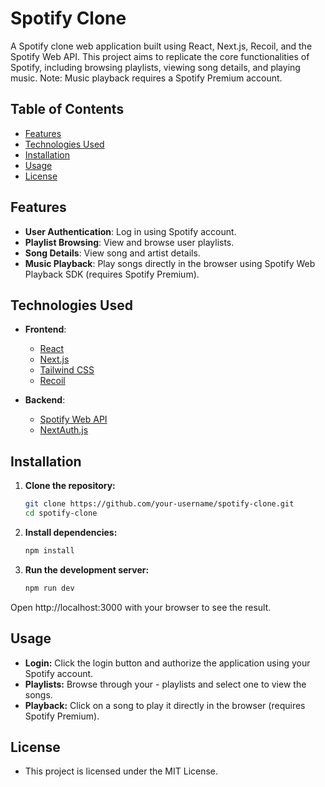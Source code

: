 # Spotify Clone

A Spotify clone web application built using React, Next.js, Recoil, and the Spotify Web API. This project aims to replicate the core functionalities of Spotify, including browsing playlists, viewing song details, and playing music. Note: Music playback requires a Spotify Premium account.

## Table of Contents

- [Features](#features)
- [Technologies Used](#technologies-used)
- [Installation](#installation)
- [Usage](#usage)
- [License](#license)

## Features

- **User Authentication**: Log in using Spotify account.
- **Playlist Browsing**: View and browse user playlists.
- **Song Details**: View song and artist details.
- **Music Playback**: Play songs directly in the browser using Spotify Web Playback SDK (requires Spotify Premium).

## Technologies Used

- **Frontend**:

  - [React](https://reactjs.org/)
  - [Next.js](https://nextjs.org/)
  - [Tailwind CSS](https://tailwindcss.com/)
  - [Recoil](https://recoiljs.org/)

- **Backend**:
  - [Spotify Web API](https://developer.spotify.com/documentation/web-api/)
  - [NextAuth.js](https://next-auth.js.org/)

## Installation

1. **Clone the repository:**

   ```sh
   git clone https://github.com/your-username/spotify-clone.git
   cd spotify-clone
   ```

2. **Install dependencies:**

   ```sh
   npm install
   ```

3. **Run the development server:**

   ```sh
   npm run dev
   ```

Open http://localhost:3000 with your browser to see the result.

## Usage

- **Login:** Click the login button and authorize the application using your Spotify account.
- **Playlists:** Browse through your - playlists and select one to view the songs.
- **Playback:** Click on a song to play it directly in the browser (requires Spotify Premium).

## License

- This project is licensed under the MIT License.
